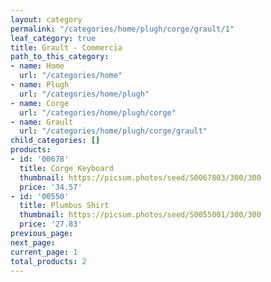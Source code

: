 ```yaml
---
layout: category
permalink: "/categories/home/plugh/corge/grault/1"
leaf_category: true
title: Grault - Commercia
path_to_this_category:
- name: Home
  url: "/categories/home"
- name: Plugh
  url: "/categories/home/plugh"
- name: Corge
  url: "/categories/home/plugh/corge"
- name: Grault
  url: "/categories/home/plugh/corge/grault"
child_categories: []
products:
- id: '00678'
  title: Corge Keyboard
  thumbnail: https://picsum.photos/seed/S0067803/300/300
  price: '34.57'
- id: '00550'
  title: Plumbus Shirt
  thumbnail: https://picsum.photos/seed/S0055001/300/300
  price: '27.83'
previous_page: 
next_page: 
current_page: 1
total_products: 2
---
```


